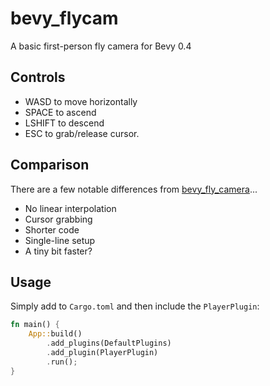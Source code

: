 # bevy_flycam
A basic first-person fly camera for Bevy 0.4

## Controls
* WASD to move horizontally
* SPACE to ascend
* LSHIFT to descend
* ESC to grab/release cursor.

## Comparison
There are a few notable differences from [bevy_fly_camera](https://github.com/mcpar-land/bevy_fly_camera)...

* No linear interpolation
* Cursor grabbing
* Shorter code
* Single-line setup
* A tiny bit faster?

## Usage
Simply add to `Cargo.toml` and then include the `PlayerPlugin`:
```rust
fn main() {
    App::build()
        .add_plugins(DefaultPlugins)
        .add_plugin(PlayerPlugin)
        .run();
}
```
